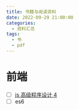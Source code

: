 ```yaml
---
title: 书籍与阅读资料
date: 2022-09-29 21:00:00
categories:
  - 资料汇总
tags:
  - 书
  - pdf
---
```


# 前端

- [ ] [js 高级程序设计 4](../../pdf/JavaScript%E9%AB%98%E7%BA%A7%E7%A8%8B%E5%BA%8F%E8%AE%BE%E8%AE%A1%EF%BC%88%E7%AC%AC4%E7%89%88%EF%BC%89.pdf)
- [ ] es6
